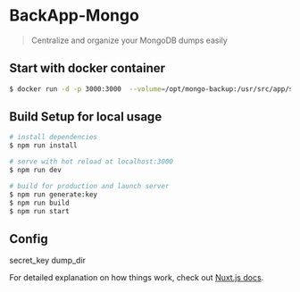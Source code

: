 # BackApp-Mongo

> Centralize and organize your MongoDB dumps easily

## Start with docker container

``` bash
$ docker run -d -p 3000:3000  --volume=/opt/mongo-backup:/usr/src/app/server/db --name mongodb-backup-app nmonst4/mongodb-backup-app
```

## Build Setup for local usage

``` bash
# install dependencies
$ npm run install

# serve with hot reload at localhost:3000
$ npm run dev

# build for production and launch server
$ npm run generate:key
$ npm run build
$ npm run start
```

## Config

secret_key
dump_dir


For detailed explanation on how things work, check out [Nuxt.js docs](https://nuxtjs.org).
